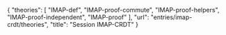 {
    "theories": [
        "IMAP-def",
        "IMAP-proof-commute",
        "IMAP-proof-helpers",
        "IMAP-proof-independent",
        "IMAP-proof"
    ],
    "url": "entries/imap-crdt/theories",
    "title": "Session IMAP-CRDT"
}
